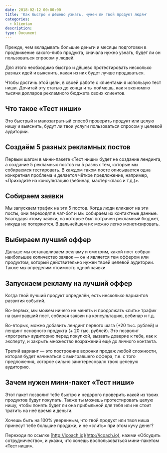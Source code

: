 ```yaml
---
date: 2018-02-12 00:00:00
title: 'Как быстро и дёшево узнать, нужен ли твой продукт людям'
categories:
  - klientam
description:
type: Document
---
```


Прежде, чем вкладывать большие деньги и месяцы подготовки в продвижение какого-либо продукта, сначала нужно узнать, будет ли он пользоваться спросом у людей.

Для этого необходимо быстро и дёшево протестировать несколько разных идей и выяснить, какая из них будет лучше продаваться.

Чтобы достичь этой цели, в своей работе с клиентами я использую тест ниши. Дочитай эту статью до конца и ты поймешь, как я экономлю тысячи долларов рекламного бюджета своих клиентов.

## Что такое «Тест ниши»

Это быстрый и малозатратный способ проверить продукт или целую нишу и выяснить, будут ли твои услуги пользоваться спросом у целевой аудитории.

## Создаём 5 разных рекламных постов

Первым шагом в мини-пакете «Тест ниши» будет не создание лендинга, а создание 5 рекламных постов на 5 разных тем, которые мы собираемся тестировать. В каждом таком посте описывается одна конкретная проблема и делается чёткое предложение, например, «Приходите на консультацию (вебинар, мастер-класс и т.д.)».

## Собираем заявки

Мы запускаем трафик на эти 5 постов. Когда люди кликают на эти посты, они переходят в чат-бот и мы собираем их контактные данные. Благодаря этому заявки, на которые был потрачен рекламный бюджет, никуда не потеряются. В дальнейшем их можно легко монетизировать.

## Выбираем лучший оффер

Дальше мы останавливаем рекламу и смотрим, какой пост собрал наибольшее количество заявок — он и является тем оффером или продуктом, который действительно нужен твоей целевой аудитории. Также мы определим стоимость одной заявки.

## Запускаем рекламу на лучший оффер

Когда твой лучший продукт определён, есть несколько вариантов развития событий.

Во-первых, мы можем ничего не менять и продолжать «лить» трафик на выигравший пост, собирая заявки на консультацию, вебинар и т.д.

Во-вторых, можно добавить лендинг первого шага (+20 тыс. рублей) и лендинг основного продукта (+ 20 тыс. рублей). Это позволит «прогреть» аудиторию перед покупкой, вызвать доверие к тебе, как к эксперту, и закрыть множество возражений ещё до личного контакта.

Третий вариант — это построение воронки продаж любой сложности, которая будет начинаться с выигравшего оффера, т.е. с того предложения, которое сильно заинтересовало твою целевую аудиторию.

## Зачем нужен мини-пакет «Тест ниши»

Этот пакет позволит тебе быстро и недорого проверить какой из твоих продуктов будут покупать. Также ты можешь протестировать целую нишу, чтобы понять будет ли она прибыльной для тебя или не стоит тратить на неё время и деньги.

Хочешь быть на 100% уверенным, что твой продукт или твоя ниша принесут тебе большие продажи, и не «слить» при этом кучу денег?

Переходи по ссылке [http://icoach.io](http://icoach.io), нажми «Обсудить сотрудничество», и укажи, что хочешь воспользоваться мини-пакетом «Тест ниши».